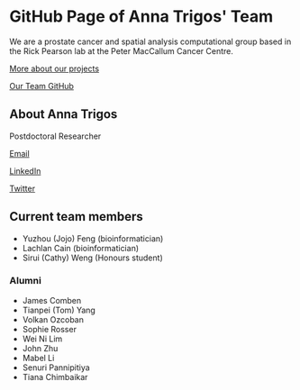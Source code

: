 # GitHub Page of Anna Trigos' Team

We are a prostate cancer and spatial analysis computational group based in the Rick Pearson lab at the Peter MacCallum Cancer Centre. 

[More about our projects](https://www.petermac.org/research/labs/rick-pearson)

[Our Team GitHub](https://github.com/trigosteam)

## About Anna Trigos
Postdoctoral Researcher

[Email](mailto:anna.trigos@petermac.org)

[LinkedIn](https://www.linkedin.com/in/anna-trigos/)

[Twitter](https://twitter.com/anna_t_g)

## Current team members
- Yuzhou (Jojo) Feng (bioinformatician)
- Lachlan Cain (bioinformatician)
- Sirui (Cathy) Weng (Honours student)

### Alumni
- James Comben
- Tianpei (Tom) Yang
- Volkan Ozcoban
- Sophie Rosser
- Wei Ni Lim
- John Zhu
- Mabel Li
- Senuri Pannipitiya
- Tiana Chimbaikar
